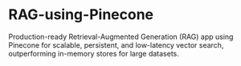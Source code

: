 # RAG-using-Pinecone
Production-ready Retrieval-Augmented Generation (RAG) app using Pinecone for scalable, persistent, and low-latency vector search, outperforming in-memory stores for large datasets.
